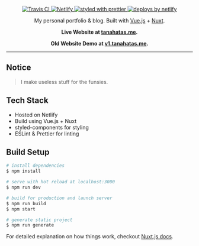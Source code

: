 <p align="center">
  <a href="https://travis-ci.com/tanahatas/tanahatas.me">
    <img
      src="https://travis-ci.com/tanahatas/tanahatas.me.svg?branch=master"
      alt="Travis CI"
    />
  </a>
  <a href="https://app.netlify.com/sites/tanahatas/deploys">
    <img
      src="https://api.netlify.com/api/v1/badges/5bca10d4-aaf6-4abe-a2be-9a6f9267fca3/deploy-status"
      alt="Netlify"
    />
  </a>
  <a href="https://github.com/prettier/prettier">
    <img
      src="https://img.shields.io/badge/styled_with-prettier-ff69b4.svg?style=flat-square"
      alt="styled with prettier"
    />
  </a>
  <a href="https://www.netlify.com">
    <img
      src="https://img.shields.io/badge/deploys%20by-netlify-00c7b7.svg?style=flat-square"
      alt="deploys by netlify"
    />
  </a>
</p>

<p align="center">
  My personal portfolio & blog. Built with <a href="https://vuejs.org/">Vue.js</a> + <a href="https://nuxtjs.org/">Nuxt</a>.
</p>

<p align="center">
  <strong>
    Live Website at <a href="https://tanahatas.me">tanahatas.me</a>.
  </strong>
</p>

<p align="center">
  <strong>
    Old Website Demo at <a href="https://v1.tanahatas.me">v1.tanahatas.me</a>.
  </strong>
</p>

---

## Notice

> I make useless stuff for the funsies.

## Tech Stack

- Hosted on Netlify
- Build using Vue.js + Nuxt
- styled-components for styling
- ESLint & Prettier for linting

## Build Setup

``` bash
# install dependencies
$ npm install

# serve with hot reload at localhost:3000
$ npm run dev

# build for production and launch server
$ npm run build
$ npm start

# generate static project
$ npm run generate
```

For detailed explanation on how things work, checkout [Nuxt.js docs](https://nuxtjs.org).
